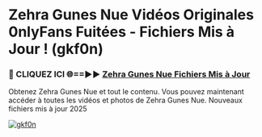 # Zehra Gunes Nue Vidéos Originales 0nlyFans Fuitées - Fichiers Mis à Jour ! (gkf0n)

<h3>🔴 CLIQUEZ ICI 🌐==►► <a href="https://tinyurl.com/2pmr4ezf" rel="nofollow">Zehra Gunes Nue Fichiers Mis à Jour</a></h3>

Obtenez Zehra Gunes Nue et tout le contenu. Vous pouvez maintenant accéder à toutes les vidéos et photos de Zehra Gunes Nue. Nouveaux fichiers mis à jour 2025

[![gkf0n](https://i.imgur.com/6SNvagu.gif)](https://tinyurl.com/2pmr4ezf)
